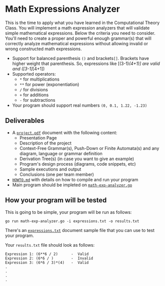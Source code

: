 Math Expressions Analyzer
=========================

This is the time to apply what you have learned in the Computational Theory Class.
You will implement a math expression analyzers that will validate simple mathematical expressions. Below the criteria you need to consider. You'll need to create a proper and powerful enough grammar(s) that will correctly analyze mathematical expressions without allowing invalid or wrong constructed math expressions.

- Support for balanced parenthesis `()` and brackets`[]`. Brackets have higher weight that parenthesis. So, expressions like [(3-1)*(4+1)] are valid and ([3-1]*[4+1])
- Supported operators:
  - `*` for multiplications
  - `**` for power (exponentiation) 
  - `/` for divisions
  - `+` for additions
  - `-` for subtractions
- Your program should support real numbers `(0, 0.1, 1.22, -1.23)`


Deliverables
------------
- A [`project.pdf`](./project.pdf) document with the following content:
  - Presentation Page
  - Description of the project
  - Context-Free Grammar(s), Push-Down or Finite Automata(s) and any diagram, language or grammar definition
  - Derivation Tree(s) (in case you want to give an example)
  - Program's design process (diagrams, code snippets, etc)
  - Sample executions and output
  - Conclusions (one per team member)
- [`HOWTO.md`](./HOWTO.md) with details on how to compile and run your program
- Main program should be impleted on [`math-exp-analyzer.go`](./math-exp-analyzer.go)


How your program will be tested
-------------------------------

This is going to be simple, your program will be run as follows:

```
go run math-exp-analyzer.go -i expressions.txt -o results.txt
```

There's an [`expressions.txt`](`expressions.txt`) document sample file that you can use to test your program.

Your `results.txt` file should look as follows:

```
Expression 1: (6**6 / 2)      -  Valid
Expression 2: (6*6 / )        -  Invalid
Expression 3: (6*6 / 3)*(4)   -  Valid
.
.
.
.
```


